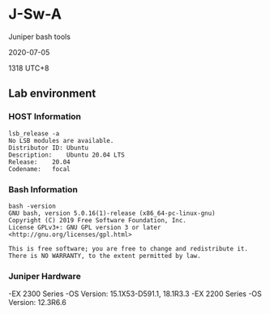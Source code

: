 # J-Sw-A
Juniper bash tools</p>
2020-07-05</p>
1318 UTC+8</p>

## Lab environment

### HOST Information
```
lsb_release -a
No LSB modules are available.
Distributor ID:	Ubuntu
Description:	Ubuntu 20.04 LTS
Release:	20.04
Codename:	focal
```

### Bash Information
```
bash -version
GNU bash, version 5.0.16(1)-release (x86_64-pc-linux-gnu)
Copyright (C) 2019 Free Software Foundation, Inc.
License GPLv3+: GNU GPL version 3 or later <http://gnu.org/licenses/gpl.html>

This is free software; you are free to change and redistribute it.
There is NO WARRANTY, to the extent permitted by law.
```

### Juniper Hardware
-EX 2300 Series
  -OS Version: 15.1X53-D591.1, 18.1R3.3
-EX 2200 Series
  -OS Version: 12.3R6.6
